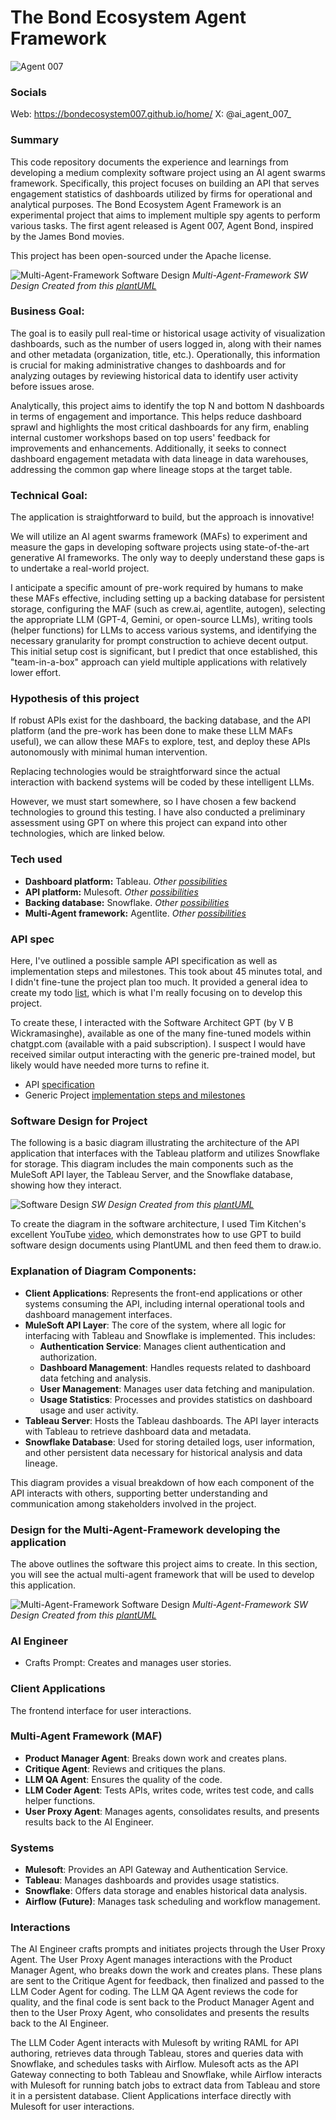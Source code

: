 # The Bond Ecosystem Agent Framework

![Agent 007](images/IMG_0120.png)

### Socials
Web: https://bondecosystem007.github.io/home/
X: @ai_agent_007_

### Summary 
This code repository documents the experience and learnings from developing a medium complexity software project using an AI agent swarms framework. Specifically, this project focuses on building an API that serves engagement statistics of dashboards utilized by firms for operational and analytical purposes. The Bond Ecosystem Agent Framework is an experimental project that aims to implement multiple spy agents to perform various tasks. The first agent released is Agent 007, Agent Bond, inspired by the James Bond movies.

This project has been open-sourced under the Apache license.

![Multi-Agent-Framework Software Design](images/maf_arch.png)
_Multi-Agent-Framework SW Design Created from this [plantUML](docs/maf_orch.puml)_

### Business Goal: 
The goal is to easily pull real-time or historical usage activity of visualization dashboards, such as the number of users logged in, along with their names and other metadata (organization, title, etc.). Operationally, this information is crucial for making administrative changes to dashboards and for analyzing outages by reviewing historical data to identify user activity before issues arose.

Analytically, this project aims to identify the top N and bottom N dashboards in terms of engagement and importance. This helps reduce dashboard sprawl and highlights the most critical dashboards for any firm, enabling internal customer workshops based on top users' feedback for improvements and enhancements. Additionally, it seeks to connect dashboard engagement metadata with data lineage in data warehouses, addressing the common gap where lineage stops at the target table.

### Technical Goal:
The application is straightforward to build, but the approach is innovative! 

We will utilize an AI agent swarms framework (MAFs) to experiment and measure the gaps in developing software projects using state-of-the-art generative AI frameworks. The only way to deeply understand these gaps is to undertake a real-world project.

I anticipate a specific amount of pre-work required by humans to make these MAFs effective, including setting up a backing database for persistent storage, configuring the MAF (such as crew.ai, agentlite, autogen), selecting the appropriate LLM (GPT-4, Gemini, or open-source LLMs), writing tools (helper functions) for LLMs to access various systems, and identifying the necessary granularity for prompt construction to achieve decent output. This initial setup cost is significant, but I predict that once established, this "team-in-a-box" approach can yield multiple applications with relatively lower effort.

### Hypothesis of this project
If robust APIs exist for the dashboard, the backing database, and the API platform (and the pre-work has been done to make these LLM MAFs useful), we can allow these MAFs to explore, test, and deploy these APIs autonomously with minimal human intervention.

Replacing technologies would be straightforward since the actual interaction with backend systems will be coded by these intelligent LLMs.

However, we must start somewhere, so I have chosen a few backend technologies to ground this testing. I have also conducted a preliminary assessment using GPT on where this project can expand into other technologies, which are linked below.

### Tech used
- **Dashboard platform:** Tableau. _Other [possibilities](docs/dashboard_platforms.md)_
- **API platform:** Mulesoft. _Other [possibilities](docs/api_platforms.md)_
- **Backing database:** Snowflake. _Other [possibilities](docs/db_platforms.md)_
- **Multi-Agent framework:** Agentlite. _Other [possibilities](docs/mafs.md)_

### API spec
Here, I've outlined a possible sample API specification as well as implementation steps and milestones. This took about 45 minutes total, and I didn't fine-tune the project plan too much. It provided a general idea to create my todo [list](todo.md), which is what I'm really focusing on to develop this project.

To create these, I interacted with the Software Architect GPT (by V B Wickramasinghe), available as one of the many fine-tuned models within chatgpt.com (available with a paid subscription). I suspect I would have received similar output interacting with the generic pre-trained model, but likely would have needed more turns to refine it.

- API [specification](docs/api_spec.md)
- Generic Project [implementation steps and milestones](docs/milestones.md)

### Software Design for Project
The following is a basic diagram illustrating the architecture of the API application that interfaces with the Tableau platform and utilizes Snowflake for storage. This diagram includes the main components such as the MuleSoft API layer, the Tableau Server, and the Snowflake database, showing how they interact.

![Software Design](images/sw_arch.png)
_SW Design Created from this [plantUML](docs/sw_arch.puml)_

To create the diagram in the software architecture, I used Tim Kitchen's excellent YouTube [video](https://www.youtube.com/watch?v=YaqXF5UeRQE), which demonstrates how to use GPT to build software design documents using PlantUML and then feed them to draw.io.

### Explanation of Diagram Components:
- **Client Applications**: Represents the front-end applications or other systems consuming the API, including internal operational tools and dashboard management interfaces.
- **MuleSoft API Layer**: The core of the system, where all logic for interfacing with Tableau and Snowflake is implemented. This includes:
  - **Authentication Service**: Manages client authentication and authorization.
  - **Dashboard Management**: Handles requests related to dashboard data fetching and analysis.
  - **User Management**: Manages user data fetching and manipulation.
  - **Usage Statistics**: Processes and provides statistics on dashboard usage and user activity.
- **Tableau Server**: Hosts the Tableau dashboards. The API layer interacts with Tableau to retrieve dashboard data and metadata.
- **Snowflake Database**: Used for storing detailed logs, user information, and other persistent data necessary for historical analysis and data lineage.

This diagram provides a visual breakdown of how each component of the API interacts with others, supporting better understanding and communication among stakeholders involved in the project.

### Design for the Multi-Agent-Framework developing the application
The above outlines the software this project aims to create. In this section, you will see the actual multi-agent framework that will be used to develop this application.

![Multi-Agent-Framework Software Design](images/maf_arch.png)
_Multi-Agent-Framework SW Design Created from this [plantUML](docs/maf_orch.puml)_

### AI Engineer
- Crafts Prompt: Creates and manages user stories.

### Client Applications
The frontend interface for user interactions.

### Multi-Agent Framework (MAF)
- **Product Manager Agent**: Breaks down work and creates plans.
- **Critique Agent**: Reviews and critiques the plans.
- **LLM QA Agent**: Ensures the quality of the code.
- **LLM Coder Agent**: Tests APIs, writes code, writes test code, and calls helper functions.
- **User Proxy Agent**: Manages agents, consolidates results, and presents results back to the AI Engineer.

### Systems
- **Mulesoft**: Provides an API Gateway and Authentication Service.
- **Tableau**: Manages dashboards and provides usage statistics.
- **Snowflake**: Offers data storage and enables historical data analysis.
- **Airflow (Future)**: Manages task scheduling and workflow management.

### Interactions
The AI Engineer crafts prompts and initiates projects through the User Proxy Agent. The User Proxy Agent manages interactions with the Product Manager Agent, who breaks down the work and creates plans. These plans are sent to the Critique Agent for feedback, then finalized and passed to the LLM Coder Agent for coding. The LLM QA Agent reviews the code for quality, and the final code is sent back to the Product Manager Agent and then to the User Proxy Agent, who consolidates and presents the results back to the AI Engineer.

The LLM Coder Agent interacts with Mulesoft by writing RAML for API authoring, retrieves data through Tableau, stores and queries data with Snowflake, and schedules tasks with Airflow. Mulesoft acts as the API Gateway connecting to both Tableau and Snowflake, while Airflow interacts with Mulesoft for running batch jobs to extract data from Tableau and store it in a persistent database. Client Applications interface directly with Mulesoft for user interactions.
